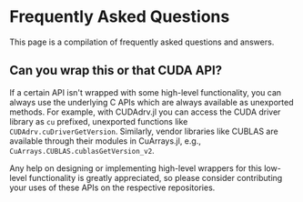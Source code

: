 # Frequently Asked Questions

This page is a compilation of frequently asked questions and answers.


## Can you wrap this or that CUDA API?

If a certain API isn't wrapped with some high-level functionality, you can always use the
underlying C APIs which are always available as unexported methods. For example, with
CUDAdrv.jl you can access the CUDA driver library as `cu` prefixed, unexported functions
like `CUDAdrv.cuDriverGetVersion`. Similarly, vendor libraries like CUBLAS are available
through their modules in CuArrays.jl, e.g., `CuArrays.CUBLAS.cublasGetVersion_v2`.

Any help on designing or implementing high-level wrappers for this low-level functionality
is greatly appreciated, so please consider contributing your uses of these APIs on the
respective repositories.
